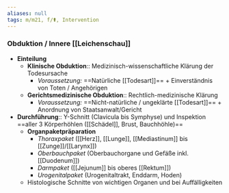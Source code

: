 ```yaml
---
aliases: null
tags: m/m21, f/⚰️, Intervention
---
```

### Obduktion / Innere [[Leichenschau]]
- **Einteilung**
	- **Klinische Obduktion**:: Medizinisch-wissenschaftliche Klärung der Todesursache
		- *Voraussetzung:* ==Natürliche [[Todesart]]== + Einverständnis von Toten / Angehörigen
	- **Gerichtsmedizinische Obduktion**:: Rechtlich-medizinische Klärung
		- *Voraussetzung:* ==Nicht-natürliche / ungeklärte [[Todesart]]== + Anordnung von Staatsanwalt/Gericht
- **Durchführung**:: Y-Schnitt (Clavicula bis Symphyse) und Inspektion ==aller 3 Körperhöhlen ([[Schädel]], Brust, Bauchhöhle)==
	- **Organpaketpräparation**
		- *Thoraxpaket* ([[Herz]], [[Lunge]], [[Mediastinum]] bis [[Zunge]]/[[Larynx]])
		- *Oberbauchpaket* (Oberbauchorgane und Gefäße inkl. [[Duodenum]])
		- *Darmpaket* ([[Jejunum]] bis oberes [[Rektum]])
		- *Urogenitalpaket* (Urogenitaltrakt, Enddarm, Hoden)
	- Histologische Schnitte von wichtigen Organen und bei Auffälligkeiten